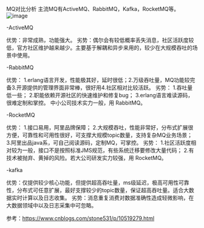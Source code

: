 MQ对比分析
主流MQ有ActiveMQ、RabbitMQ，Kafka，RocketMQ等。
![image](https://user-images.githubusercontent.com/80054116/143602438-ff8f5303-bf3d-4ec6-9c73-1ec72bf21d89.png)

-ActiveMQ

优势：非常成熟，功能强大。
劣势：偶尔会有较低概率丢失消息，社区活跃度较低，官方社区维护越来越少。主要基于解耦和异步来用的，较少在大规模吞吐的场景中使用。


-RabbitMQ

优势：
1.erlang语言开发，性能极其好，延时很低；2.万级吞吐量，MQ功能较完备3.开源提供的管理界面非常棒，很好用4.社区相对比较活跃。
劣势：
1.吞吐量低一些；
2.职能依赖开源社区的快速维护和修复bug；
3.erlang语言难读源码，很难定制和掌控。
中小公司技术实力一般，用 RabbitMQ。

-RocketMQ

优势：
1.接口易用，阿里品牌保障；
2.大规模吞吐，性能非常好，分布式扩展很方便，可靠性和可用性很好，可支撑大规模topic数量，支持复杂MQ业务场景；
3.阿里出品java系，可自己阅读源码，定制MQ，可掌控。
劣势：
1.社区活跃度相对较为一般，接口不是按照标准JMS规范，有些系统迁移要修改大量代码；
2.有技术被抛弃、黄掉的风险。若大公司研发实力较强，用 RocketMQ。

-kafka

优势：仅提供较少核心功能，但提供超高吞吐量，ms级延迟，极高可用性可靠性，分布式可任意扩展，最好支撑较少的topic数量，保证超高吞吐量。适合大数据实时计算以及日志收集。
劣势：消息重复消费对数据准确性造成轻微影响，在大数据领域中以及日志采集中可忽略。

参考：https://www.cnblogs.com/stone531/p/10519279.html
